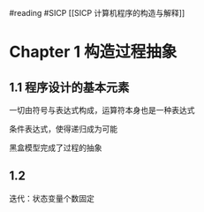 #reading #SICP 
[[SICP 计算机程序的构造与解释]]
# Chapter 1 构造过程抽象

## 1.1 程序设计的基本元素

一切由符号与表达式构成，运算符本身也是一种表达式

条件表达式，使得递归成为可能

黑盒模型完成了过程的抽象

## 1.2

迭代：状态变量个数固定

